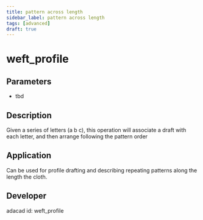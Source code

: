 ```yaml
---
title: pattern across length
sidebar_label: pattern across length
tags: [advanced]
draft: true
---
```

# weft_profile
<!--![file](./img/weft_profile.png)-->
## Parameters
- tbd
## Description
Given a series of letters (a b c), this operation will associate a draft with each letter, and then arrange following the pattern order 
## Application
Can be used for profile drafting and describing repeating patterns along the length the cloth.
## Developer
adacad id: weft_profile
